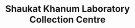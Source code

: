 ---
title: "Shaukat Khanum Laboratory Collection Centre"
url: /shahdara/shaukat-khanum-laboratory-collection-centre/
shop: Sanitätshaus
---